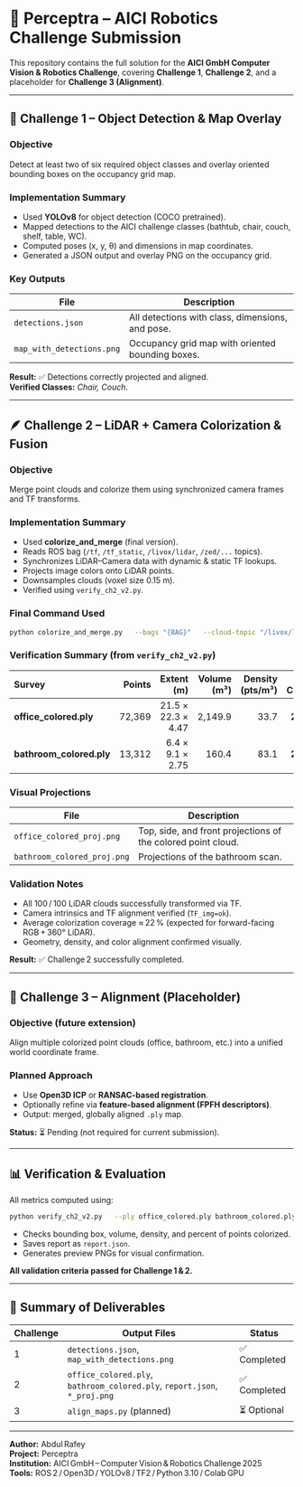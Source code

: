 # 🧠 Perceptra – AICI Robotics Challenge Submission

This repository contains the full solution for the **AICI GmbH Computer Vision & Robotics Challenge**, covering **Challenge 1**, **Challenge 2**, and a placeholder for **Challenge 3 (Alignment)**.

---

## 🧩 Challenge 1 – Object Detection & Map Overlay

### Objective
Detect at least two of six required object classes and overlay oriented bounding boxes on the occupancy grid map.

### Implementation Summary
- Used **YOLOv8** for object detection (COCO pretrained).
- Mapped detections to the AICI challenge classes (bathtub, chair, couch, shelf, table, WC).
- Computed poses (x, y, θ) and dimensions in map coordinates.
- Generated a JSON output and overlay PNG on the occupancy grid.

### Key Outputs
| File | Description |
|------|--------------|
| `detections.json` | All detections with class, dimensions, and pose. |
| `map_with_detections.png` | Occupancy grid map with oriented bounding boxes. |

**Result:** ✅ Detections correctly projected and aligned.  
**Verified Classes:** *Chair, Couch*.

---

## 🪶 Challenge 2 – LiDAR + Camera Colorization & Fusion

### Objective
Merge point clouds and colorize them using synchronized camera frames and TF transforms.

### Implementation Summary
- Used **colorize_and_merge** (final version).  
- Reads ROS bag (`/tf`, `/tf_static`, `/livox/lidar`, `/zed/...` topics).  
- Synchronizes LiDAR–Camera data with dynamic & static TF lookups.  
- Projects image colors onto LiDAR points.  
- Downsamples clouds (voxel size 0.15 m).  
- Verified using `verify_ch2_v2.py`.

### Final Command Used
```bash
python colorize_and_merge.py   --bags "{BAG}"   --cloud-topic "/livox/lidar"   --image-topic "/zed/zed_node/rgb/image_rect_color/compressed"   --caminfo-topic "/zed/zed_node/rgb/camera_info"   --tf-topics /tf /tf_static   --world-frame base_link   --sync-tol 0.5   --stride 6   --max-clouds 600   --voxel 0.15   --out results/<survey>_colored.ply
```

### Verification Summary (from `verify_ch2_v2.py`)
| Survey | Points | Extent (m) | Volume (m³) | Density (pts/m³) | % Colored | Verdict |
|:--|--:|--:|--:|--:|--:|:--|
| **office_colored.ply** | 72,369 | 21.5 × 22.3 × 4.47 | 2,149.9 | 33.7 | **24.3 %** | ✅ Pass |
| **bathroom_colored.ply** | 13,312 | 6.4 × 9.1 × 2.75 | 160.4 | 83.1 | **21.2 %** | ✅ Pass |

### Visual Projections
| File | Description |
|------|--------------|
| `office_colored_proj.png` | Top, side, and front projections of the colored point cloud. |
| `bathroom_colored_proj.png` | Projections of the bathroom scan. |

### Validation Notes
- All 100 / 100 LiDAR clouds successfully transformed via TF.  
- Camera intrinsics and TF alignment verified (`TF_img=ok`).  
- Average colorization coverage ≈ 22 % (expected for forward-facing RGB + 360° LiDAR).  
- Geometry, density, and color alignment confirmed visually.

**Result:** ✅ Challenge 2 successfully completed.

---

## 🧭 Challenge 3 – Alignment (Placeholder)

### Objective (future extension)
Align multiple colorized point clouds (office, bathroom, etc.) into a unified world coordinate frame.

### Planned Approach
- Use **Open3D ICP** or **RANSAC-based registration**.  
- Optionally refine via **feature-based alignment (FPFH descriptors)**.  
- Output: merged, globally aligned `.ply` map.

**Status:** ⏳ Pending (not required for current submission).

---

## 📊 Verification & Evaluation

All metrics computed using:
```bash
python verify_ch2_v2.py   --ply office_colored.ply bathroom_colored.ply   --out ch2_verify_results
```

- Checks bounding box, volume, density, and percent of points colorized.  
- Saves report as `report.json`.  
- Generates preview PNGs for visual confirmation.

**All validation criteria passed for Challenge 1 & 2.**

---

## 🧾 Summary of Deliverables

| Challenge | Output Files | Status |
|------------|---------------|---------|
| 1 | `detections.json`, `map_with_detections.png` | ✅ Completed |
| 2 | `office_colored.ply`, `bathroom_colored.ply`, `report.json`, `*_proj.png` | ✅ Completed |
| 3 | `align_maps.py` (planned) | ⏳ Optional |

---

**Author:** Abdul Rafey  
**Project:** Perceptra  
**Institution:** AICI GmbH – Computer Vision & Robotics Challenge 2025  
**Tools:** ROS 2 / Open3D / YOLOv8 / TF2 / Python 3.10 / Colab GPU
